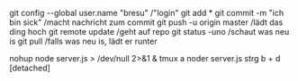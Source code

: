 git config --global user.name "bresu" /"login"
git add *
git commit -m "ich bin sick" /macht nachricht zum commit
git push -u origin master /lädt das ding hoch
git remote update /geht auf repo
git status -uno /schaut was neu is
git pull /falls was neu is, lädt er runter

nohup node server.js > /dev/null 2>&1 &
tmux a 
noder server.js
strg b + d
[detached]
